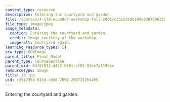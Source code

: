```yaml
---
content_type: resource
description: Entering the courtyard and garden.
file: /courses/4-170-ecuador-workshop-fall-2006/c351236d619de0d876962507322b9465_10.jpg
file_type: image/jpeg
image_metadata:
  caption: Entering the courtyard and garden.
  credit: Image courtesy of the workshop.
  image-alt: Courtyard again.
learning_resource_types: []
ocw_type: OCWImage
parent_title: Final Model
parent_type: CourseSection
parent_uid: 64f8f813-d452-6681-cf02-93ee7a11950e
resourcetype: Image
title: 10.jpg
uid: c351236d-619d-e0d8-7696-2507322b9465
---
```

Entering the courtyard and garden.

